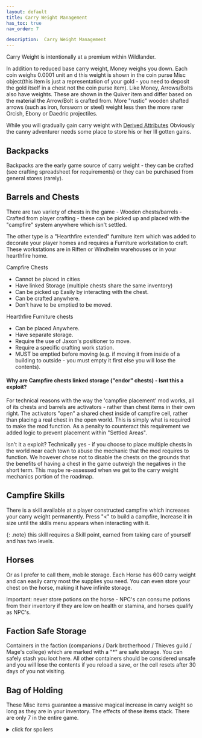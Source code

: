 ```yaml
---
layout: default
title: Carry Weight Management
has_toc: true
nav_order: 7

description:  Carry Weight Management
---
```


Carry Weight is intentionally at a premium within Wildlander. 

In addition to reduced base carry weight, Money weighs you down. Each coin weighs 0.0001 unit an d this weight is shown in the coin purse Misc object(this item is just a representation of your gold - you need to deposit the gold itself in a chest not the coin purse item). Like Money, Arrows/Bolts also have weights. These are shown in the Quiver item and differ based on the material the Arrow/Bolt is crafted from. More "rustic" wooden shafted arrows (such as iron, forsworn or steel) weight less then the more rarer Orcish, Ebony or Daedric projectiles.

While you will gradually gain carry weight with [Derived Attributes](http://wiki.wildlandermod.com/03-YourFirstCharacter/DA/) Obviously the canny adventurer needs some place to store his or her Ill gotten gains.

## Backpacks

Backpacks are the early game source of carry weight - they can be crafted (see crafting spreadsheet for requirements) or they can be purchased from general stores (rarely).

## Barrels and Chests

There are two variety of chests in the game - Wooden chests/barrels - Crafted from player crafting - these can be picked up and placed with the "campfire" system anywhere which isn't settled.

The other type is a "Hearthfire extended" furniture item which was added to decorate your player homes and requires a Furniture workstation to craft. These workstations are in Riften or Windhelm warehouses or in your hearthfire home.

Campfire Chests
* Cannot be placed in cities
* Have linked Storage (multiple chests share the same inventory)
* Can be picked up Easily by interacting with the chest.
* Can be crafted anywhere.
* Don't have to be emptied to be moved.

Hearthfire Furniture chests
* Can be placed Anywhere.
* Have separate storage.
* Require the use of Jaxon's positioner to move.
* Require a specific crafting work station.
* MUST be emptied before moving (e.g. if moving it from inside of a building to outside - you must empty it first else you will lose the contents).

#### Why are Campfire chests linked storage ("endor" chests) - Isnt this a exploit?

For technical reasons with the way the 'campfire placement' mod works, all of its chests and barrels are activators - rather than chest items in their own right. The activators "open" a shared chest inside of campfire cell, rather than placing a real chest in the open world. This is simply what is required to make the mod function. As a penalty to counteract this requirement we added logic to prevent placement within "Settled Areas".

Isn't it a exploit? Technically yes - if you choose to place multiple chests in the world near each town to abuse the mechanic that the mod requires to function. We however chose not to disable the chests on the grounds that the benefits of having a chest in the game outweigh the negatives in the short term. This maybe re-assessed when we get to the carry weight mechanics portion of the roadmap.


## Campfire Skills

There is a skill available at a player constructed campfire which increases your carry weight permanently. Press "<" to build a campfire, Increase it in size until the skills menu appears when interacting with it. 

{: .note}
this skill requires a Skill point, earned from taking care of yourself and has two levels.

## Horses

Or as I prefer to call them, mobile storage. Each Horse has 600 carry weight and can easily carry most the supplies you need. You can even store your chest on the horse, making it have infinite storage.

Important: never store potions on the horse - NPC's can consume potions from their inventory if they are low on health or stamina, and horses qualify as NPC's. 

## Faction Safe Storage

Containers in the faction (companions / Dark brotherhood / Thieves guild / Mage's college) which are marked with a "*" are safe storage. You can safely stash you loot here. All other containers should be considered unsafe and you will lose the contents if you reload a save, or the cell resets after 30 days of you not visiting.

## Bag of Holding

These Misc items guarantee a massive magical increase in carry weight so long as they are in your inventory. The effects of these items stack. There are only 7 in the entire game.

<details>
<summary> click for spoilers </summary>

<ol>
	<li>Mehrunes Shrine</li>
	<li>Thoroughfare of the Labyrinthian - On a bookshelf</li>
	<li>Ysgramor’s Tomb</li>
	<li>Twilight Sepulchre - Statue of Nocturnal loot room right before you return the skeleton key and unlock nightingale powers</li>
	<li>Soul Carin’s Boneyard - Near where you find Valerica</li>
	<li>One on Nahkriin, who guards Alduin’s portal to Sovengardge</li>
	<li>Black Book: The Sallow Reagent - In a side room towards the end of the book</li>
</ol>

</details>


